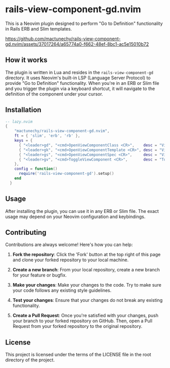 # rails-view-component-gd.nvim

This is a Neovim plugin designed to perform "Go to Definition" functionality in Rails ERB and Slim templates.




https://github.com/mactunechy/rails-view-component-gd.nvim/assets/37017264/a65774a0-f662-48ef-8bc1-ac5e15010b72




## How it works

The plugin is written in Lua and resides in the `rails-view-component-gd` directory. It uses Neovim's built-in LSP (Language Server Protocol) to provide "Go to Definition" functionality. When you're in an ERB or Slim file and you trigger the plugin via a keyboard shortcut, it will navigate to the definition of the component under your cursor.

## Installation

```lua
-- lazy.nvim
{
    "mactunechy/rails-view-component-gd.nvim",
    ft = { 'slim', 'erb', 'rb' },
    keys = {
      { "<leader>gd", "<cmd>OpenViewComponentClass <CR>",    desc = "ViewComponent Class" },
      { "<leader>gk", "<cmd>OpenViewComponentTemplate <CR>", desc = "ViewComponent Template" },
      { "<leader>gs", "<cmd>OpenViewComponentSpec <CR>",     desc = "ViewComponent Spec" },
      { "<leader>gv", "<cmd>ToggleViewComponent <CR>",       desc = "Toggle ViewComponent ClassAndTemplate" },
    },
    config = function()
      require('rails-view-component-gd').setup()
    end
  }
```

## Usage

After installing the plugin, you can use it in any ERB or Slim file. The exact usage may depend on your Neovim configuration and keybindings.

## Contributing

Contributions are always welcome! Here's how you can help:

1. **Fork the repository**: Click the 'Fork' button at the top right of this page and clone your forked repository to your local machine.

2. **Create a new branch**: From your local repository, create a new branch for your feature or bugfix.

3. **Make your changes**: Make your changes to the code. Try to make sure your code follows any existing style guidelines.

4. **Test your changes**: Ensure that your changes do not break any existing functionality.

5. **Create a Pull Request**: Once you're satisfied with your changes, push your branch to your forked repository on GitHub. Then, open a Pull Request from your forked repository to the original repository.

## License

This project is licensed under the terms of the LICENSE file in the root directory of the project.
